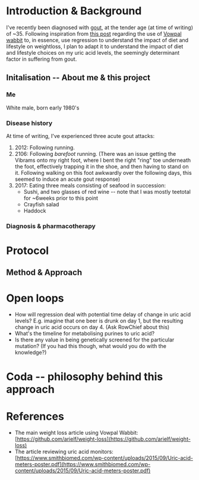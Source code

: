 # Introduction & Background
I've recently been diagnosed with [gout](https://en.wikipedia.org/wiki/Gout), at the tender age (at time of writing) of ~35. Following inspiration from [this post](https://github.com/arielf/weight-loss) regarding the use of [Vowpal wabbit](https://github.com/JohnLangford/vowpal_wabbit/wiki) to, in essence, use regression to understand the impact of diet and lifestyle on weightloss, I plan to adapt it to understand the impact of diet and lifestyle choices on my uric acid levels, the seemingly determinant factor in suffering from gout. 

## Initalisation -- About me & this project
### Me
White male, born early 1980's

### Disease history
At time of writing, I've experienced three acute gout attacks:

1. 2012: Following running. 
2. 2106: Following _barefoot_ running. (There was an issue getting the Vibrams onto my right foot, where I bent the right "ring" toe underneath the foot, effectively trapping it in the shoe, and then having to stand on it. Following walking on this foot awkwardly over the following days, this seemed to induce an acute gout response)
3. 2017: Eating three meals consisting of seafood in succession:
    * Sushi, and two glasses of red wine -- note that I was mostly teetotal for ~6weeks prior to this point
    * Crayfish salad
    * Haddock

### Diagnosis & pharmacotherapy

# Protocol

## Method & Approach

# Open loops
* How will regression deal with potential time delay of change in uric acid levels? E.g. imagine that one beer is drunk on day 1, but the resulting change in uric acid occurs on day 4. (Ask RowChief about this)
* What's the timeline for metabolising purines to uric acid?
* Is there any value in being genetically screened for the particular mutation? (If you had this though, what would you do with the knowledge?) 

# Coda -- philosophy behind this approach

# References
* The main weight loss article using Vowpal Wabbit: [https://github.com/arielf/weight-loss](https://github.com/arielf/weight-loss)
* The article reviewing uric acid monitors: [https://www.smithbiomed.com/wp-content/uploads/2015/09/Uric-acid-meters-poster.pdf](https://www.smithbiomed.com/wp-content/uploads/2015/09/Uric-acid-meters-poster.pdf)
